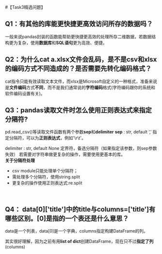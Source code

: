#【Task3精选问题】

## Q1：有其他的库能更快捷更高效访问所存的数据吗？ 
一般来说pandas封装的函数能帮助更快捷更高效的处理所存二维数据，若数据结构更为复杂，使用**数据库**和**SQL语句**更为高效、便捷。
<br/>


## Q2：为什么cat a.xlsx文件会乱码，是不是csv和xlsx的编码方式不同造成的？是否需要先转化编码格式？ 
cat指令只能有效读取文本文件，而xlsx是Microsoft自定义的一种格式，准备来说是**文件编码**方式**不同**，而不是我们通常说的**字符编码**格式(字符编码跟你的系统和软件编码设置有关)。
<br/>


## Q3：pandas读取文件时怎么使用正则表达式来指定分隔符?
pd.read_csv()等读取文件函数有两个参数**sep**和**delimiter**
**sep** : str, default ‘,’
指定分隔符，可以为**正则表达式**，例如'\r\t'。

delimiter : str, default None
定界符，备选分隔符（如果指定该参数，则sep参数失效）
若需要对字符串做更复杂的操作，需要使用更基本的库。<br/>
**关于分隔符处理**

- csv module只能处理单个分隔符；
- 需处理多个分隔符，使用string.split
- 更复杂的操作使用正则表达式:re.split
<br/>


## Q4： data\[0\]['title']中的title与columns=['title']有哪些区别。[0]是指的一个表还是什么意思？

data是一个列表，data[0]是一个字典，columns指定构建DataFrame的列。

其实很好理解，因为之前有用**list of dict**创建DataFrame，现在只不过**指定了列**(columns)
<br/>